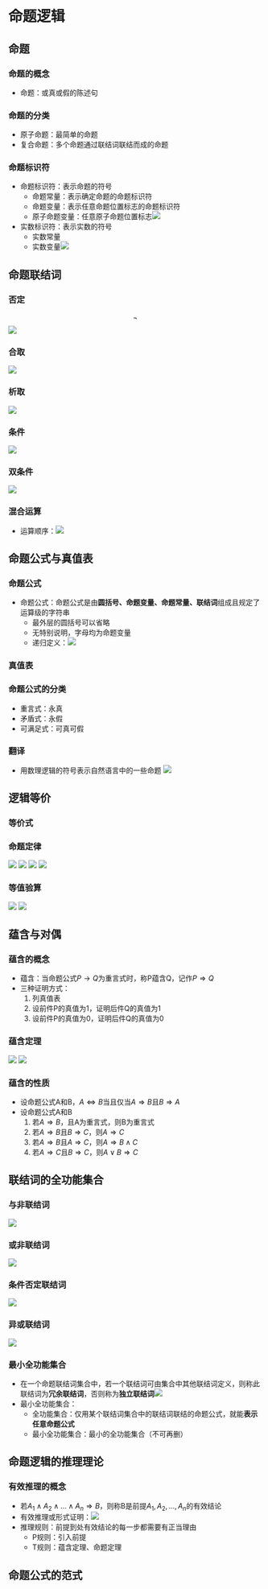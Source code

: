 # 命题逻辑
## 命题
### 命题的概念
- 命题：或真或假的陈述句
### 命题的分类
- 原子命题：最简单的命题
- 复合命题：多个命题通过联结词联结而成的命题
### 命题标识符
- 命题标识符：表示命题的符号
	- 命题常量：表示确定命题的命题标识符
	- 命题变量：表示任意命题位置标志的命题标识符
	- 原子命题变量：任意原子命题位置标志![](https://raw.githubusercontent.com/alwaysmissin/picgo/main/20221205090159.png)
- 实数标识符：表示实数的符号
	- 实数常量
	- 实数变量![](https://raw.githubusercontent.com/alwaysmissin/picgo/main/20221205090315.png)
## 命题联结词
### 否定
$$\neg$$
![](https://raw.githubusercontent.com/alwaysmissin/picgo/main/20221205090553.png)
### 合取
![](https://raw.githubusercontent.com/alwaysmissin/picgo/main/20221205090613.png)

### 析取
![](https://raw.githubusercontent.com/alwaysmissin/picgo/main/20221205090627.png)

### 条件
![](https://raw.githubusercontent.com/alwaysmissin/picgo/main/20221205090641.png)

### 双条件
![](https://raw.githubusercontent.com/alwaysmissin/picgo/main/20221205090708.png)

### 混合运算
- 运算顺序：![](https://raw.githubusercontent.com/alwaysmissin/picgo/main/20221205090746.png)

## 命题公式与真值表
### 命题公式
- 命题公式：命题公式是由**圆括号、命题变量、命题常量、联结词**组成且规定了运算级的字符串
	- 最外层的圆括号可以省略
	- 无特别说明，字母均为命题变量
	- 递归定义：![](https://raw.githubusercontent.com/alwaysmissin/picgo/main/20221205091019.png)

### 真值表
### 命题公式的分类
- 重言式：永真
- 矛盾式：永假
- 可满足式：可真可假
### 翻译
- 用数理逻辑的符号表示自然语言中的一些命题
![](https://raw.githubusercontent.com/alwaysmissin/picgo/main/20221205091844.png)

## 逻辑等价
### 等价式
### 命题定律

![](https://raw.githubusercontent.com/alwaysmissin/picgo/main/20221205231159.png)
![](https://raw.githubusercontent.com/alwaysmissin/picgo/main/20221205231206.png)
![](https://raw.githubusercontent.com/alwaysmissin/picgo/main/20221205231213.png)
![](https://raw.githubusercontent.com/alwaysmissin/picgo/main/20221205231222.png)
### 等值验算
![](https://raw.githubusercontent.com/alwaysmissin/picgo/main/20221205231315.png)
![](https://raw.githubusercontent.com/alwaysmissin/picgo/main/20221205231323.png)

## 蕴含与对偶
### 蕴含的概念
- 蕴含：当命题公式$P\rightarrow Q$为重言式时，称P蕴含Q，记作$P\Rightarrow Q$
- 三种证明方式：
	1. 列真值表
	2. 设前件P的真值为1，证明后件Q的真值为1
	3. 设前件P的真值为0，证明后件Q的真值为0

### 蕴含定理
![](https://raw.githubusercontent.com/alwaysmissin/picgo/main/20221205231905.png)
![](https://raw.githubusercontent.com/alwaysmissin/picgo/main/20221205231911.png)

### 蕴含的性质
- 设命题公式A和B，$A\Leftrightarrow B$当且仅当$A\Rightarrow B$且$B\Rightarrow A$
- 设命题公式A和B
	1. 若$A\Rightarrow B$，且A为重言式，则B为重言式
	2. 若$A\Rightarrow B$且$B\Rightarrow C$，则$A\Rightarrow C$
	3. 若$A\Rightarrow B$且$A\Rightarrow C$，则$A\Rightarrow B\wedge C$
	4. 若$A\Rightarrow C$且$B\Rightarrow C$，则$A \vee B \Rightarrow C$
## 联结词的全功能集合
### 与非联结词
![](https://raw.githubusercontent.com/alwaysmissin/picgo/main/20221205233523.png)
### 或非联结词
![](https://raw.githubusercontent.com/alwaysmissin/picgo/main/20221205233542.png)
### 条件否定联结词
![](https://raw.githubusercontent.com/alwaysmissin/picgo/main/20221205233600.png)
### 异或联结词
![](https://raw.githubusercontent.com/alwaysmissin/picgo/main/20221205233616.png)
### 最小全功能集合
- 在一个命题联结词集合中，若一个联结词可由集合中其他联结词定义，则称此联结词为**冗余联结词**，否则称为**独立联结词**![](https://raw.githubusercontent.com/alwaysmissin/picgo/main/20221205233756.png)
- 最小全功能集合：
	- 全功能集合：仅用某个联结词集合中的联结词联结的命题公式，就能**表示任意命题公式**
	- 最小全功能集合：最小的全功能集合（不可再删）
## 命题逻辑的推理理论
### 有效推理的概念
- 若$A_{1}\wedge A_2 \wedge ...\wedge A_n \Rightarrow B$，则称B是前提$A_1,A_2,...,A_n$的有效结论
- 有效推理或形式证明：![](https://raw.githubusercontent.com/alwaysmissin/picgo/main/20221205234247.png)
- 推理规则：前提到处有效结论的每一步都需要有正当理由
	- P规则：引入前提
	- T规则：蕴含定理、命题定理
## 命题公式的范式